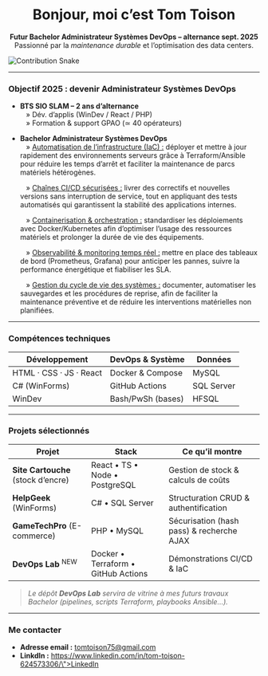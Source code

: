 <h1 align="center">
  Bonjour, moi c’est Tom Toison 
</h1>

<p align="center">
  <strong>Futur Bachelor Administrateur Systèmes DevOps – alternance sept. 2025</strong><br/>
  Passionné par la <em>maintenance durable</em> et l’optimisation des data centers.
</p>

![Contribution Snake](./github-contribution-grid-snake.svg)


---

###  Objectif 2025 : devenir Administrateur Systèmes DevOps

-  **BTS SIO SLAM – 2 ans d’alternance**  
  &nbsp;&nbsp;&nbsp;&raquo; Dév. d’applis (WinDev / React / PHP)  
  &nbsp;&nbsp;&nbsp;&raquo; Formation & support GPAO (≃ 40 opérateurs)  
- **Bachelor Administrateur Systèmes DevOps**  
  &nbsp;&nbsp;&nbsp;&raquo; <ins>Automatisation de l’infrastructure (IaC) :</ins> déployer et mettre à jour rapidement des environnements serveurs grâce à Terraform/Ansible pour réduire les temps d’arrêt et faciliter la maintenance de parcs matériels hétérogènes.<br>
  
  &nbsp;&nbsp;&nbsp;&raquo; <ins>Chaînes CI/CD sécurisées :</ins> livrer des correctifs et nouvelles versions sans interruption de service, tout en appliquant des tests automatisés qui garantissent la stabilité des applications internes.<br>
  
  &nbsp;&nbsp;&nbsp;&raquo; <ins>Containerisation & orchestration :</ins> standardiser les déploiements avec Docker/Kubernetes afin d’optimiser l’usage des ressources matériels et prolonger la durée de vie des équipements.<br>
  
  &nbsp;&nbsp;&nbsp;&raquo; <ins>Observabilité & monitoring temps réel :</ins> mettre en place des tableaux de bord (Prometheus, Grafana) pour anticiper les pannes, suivre la performance énergétique et fiabiliser les SLA.<br>
  
  &nbsp;&nbsp;&nbsp;&raquo; <ins>Gestion du cycle de vie des systèmes :</ins> documenter, automatiser les sauvegardes et les procédures de reprise, afin de faciliter la maintenance préventive et de réduire les interventions matérielles non planifiées.


---

###  Compétences techniques

| Développement | DevOps & Système | Données |
|--------------|----------------|---------|
| HTML · CSS · JS · React | Docker & Compose | MySQL |
| C# (WinForms) | GitHub Actions | SQL Server |
| WinDev | Bash/PwSh (bases) | HFSQL |

---

###  Projets sélectionnés

| Projet | Stack | Ce qu’il montre |
|--------|-------|-----------------|
| **Site Cartouche** (stock d’encre) | React • TS • Node • PostgreSQL | Gestion de stock & calculs de coûts |
| **HelpGeek** (WinForms) | C# • SQL Server | Structuration CRUD & authentification |
| **GameTechPro** (E-commerce) | PHP • MySQL | Sécurisation (hash pass) & recherche AJAX |
| **DevOps Lab** <sup>NEW</sup> | Docker • Terraform • GitHub Actions | Démonstrations CI/CD & IaC |

> *Le dépôt **DevOps Lab** servira de vitrine à mes futurs travaux Bachelor (pipelines, scripts Terraform, playbooks Ansible…).*

---

###  Me contacter

-  **Adresse email :** tomtoison75@gmail.com  
-  **LinkdIn :** https://www.linkedin.com/in/tom-toison-624573306/\">LinkedIn</a>



